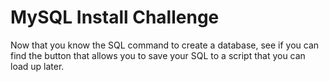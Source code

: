 # MySQL Install Challenge

Now that you know the SQL command to create a database, see if you can find the button that allows you to save your SQL to a script that you can load up later.